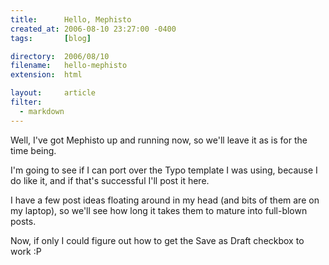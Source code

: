 ```yaml
---
title:      Hello, Mephisto
created_at: 2006-08-10 23:27:00 -0400
tags:       [blog]

directory:  2006/08/10
filename:   hello-mephisto
extension:  html

layout:     article
filter:
  - markdown
---
```

Well, I've got Mephisto up and running now, so we'll leave it as is for the time being.

I'm going to see if I can port over the Typo template I was using, because I do like it, and if that's successful I'll post it here.

I have a few post ideas floating around in my head (and bits of them are on my laptop), so we'll see how long it takes them to mature into full-blown posts.

Now, if only I could figure out how to get the Save as Draft checkbox to work :P

